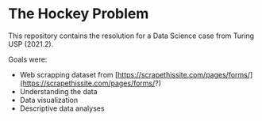 # The Hockey Problem

This repository contains the resolution for a Data Science case from Turing USP (2021.2). 

Goals were:
- Web scrapping dataset from [https://scrapethissite.com/pages/forms/](https://scrapethissite.com/pages/forms/?)
- Understanding the data
- Data visualization 
- Descriptive data analyses


